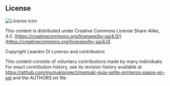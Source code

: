 ## License
![License icon](https://licensebuttons.net/l/by-sa/3.0/88x31.png)

This content is distributed under Creative Commons License Share-Alike, 4.0. [https://creativecommons.org/licenses/by-sa/4.0/](https://creativecommons.org/licenses/by-sa/4.0)

Copyright Leandro Di Lorenzo and contributors

This content consists of voluntary contributions made by many
individuals. For exact contribution history, see its revision history
available at https://github.com/mumukiproject/mumuki-guia-sqlite-primeros-pasos-en-sql and the AUTHORS.txt file.

